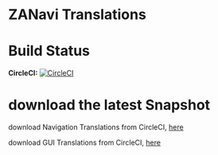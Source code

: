 # ZANavi Translations

Build Status
=
**CircleCI:** [![CircleCI](https://circleci.com/gh/zoff99/zanavi_translations/tree/master.png?style=badge)](https://circleci.com/gh/zoff99/zanavi_translations)


download the latest Snapshot
=
download Navigation Translations from CircleCI, [here](https://circleci.com/api/v1/project/zoff99/zanavi_translations/latest/artifacts/0/$CIRCLE_ARTIFACTS/navit_orig.translations.zip?filter=successful&branch=master)

download GUI Translations from CircleCI, [here](https://circleci.com/api/v1/project/zoff99/zanavi_translations/latest/artifacts/0/$CIRCLE_ARTIFACTS/zanavi.translations.zip?filter=successful&branch=master)

